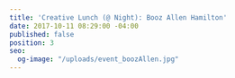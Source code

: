```yaml
---
title: 'Creative Lunch (@ Night): Booz Allen Hamilton'
date: 2017-10-11 08:29:00 -04:00
published: false
position: 3
seo:
  og-image: "/uploads/event_boozAllen.jpg"
---
```


